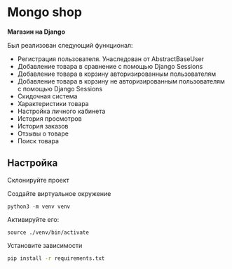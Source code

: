 # Mongo shop

**Магазин на Django** 

Был реализован следующий функционал:
- Регистрация пользователя. Унаследован от AbstractBaseUser
- Добавление товара в сравнение с помощью Django Sessions
- Добавление товара в корзину авторизированным пользователям
- Добавление товара в корзину не авторизированным пользователям с помощью Django Sessions
- Скидочная система
- Характеристики товара
- Настройка личного кабинета
- История просмотров
- История заказов
- Отзывы о товаре
- Поиск товара


## Настройка

Склонируйте проект

Создайте виртуальное окружение
```
python3 -m venv venv
```

Активируйте его:
```
source ./venv/bin/activate
```

Установите зависимости

```bash
pip install -r requirements.txt
```
